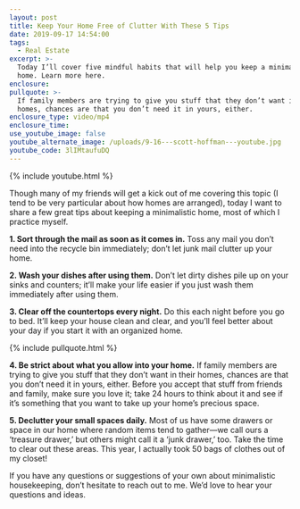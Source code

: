 ```yaml
---
layout: post
title: Keep Your Home Free of Clutter With These 5 Tips
date: 2019-09-17 14:54:00
tags:
  - Real Estate
excerpt: >-
  Today I’ll cover five mindful habits that will help you keep a minimalistic
  home. Learn more here.
enclosure:
pullquote: >-
  If family members are trying to give you stuff that they don’t want in their
  homes, chances are that you don’t need it in yours, either.
enclosure_type: video/mp4
enclosure_time:
use_youtube_image: false
youtube_alternate_image: /uploads/9-16---scott-hoffman---youtube.jpg
youtube_code: 3lIMtaufuDQ
---
```


{% include youtube.html %}

Though many of my friends will get a kick out of me covering this topic (I tend to be very particular about how homes are arranged), today I want to share a few great tips about keeping a minimalistic home, most of which I practice myself.

**1\. Sort through the mail as soon as it comes in.** Toss any mail you don’t need into the recycle bin immediately; don’t let junk mail clutter up your home.

**2\. Wash your dishes after using them.** Don’t let dirty dishes pile up on your sinks and counters; it’ll make your life easier if you just wash them immediately after using them.

**3\. Clear off the countertops every night.** Do this each night before you go to bed. It’ll keep your house clean and clear, and you’ll feel better about your day if you start it with an organized home.

{% include pullquote.html %}

**4\. Be strict about what you allow into your home.** If family members are trying to give you stuff that they don’t want in their homes, chances are that you don’t need it in yours, either. Before you accept that stuff from friends and family, make sure you love it; take 24 hours to think about it and see if it’s something that you want to take up your home’s precious space.

**5\. Declutter your small spaces daily.** Most of us have some drawers or space in our home where random items tend to gather—we call ours a ‘treasure drawer,’ but others might call it a ‘junk drawer,’ too. Take the time to clear out these areas. This year, I actually took 50 bags of clothes out of my closet\!

If you have any questions or suggestions of your own about minimalistic housekeeping, don’t hesitate to reach out to me. We’d love to hear your questions and ideas.